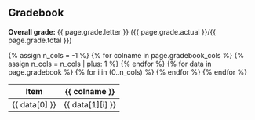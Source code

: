 ## Gradebook

**Overall grade:** {{ page.grade.letter }} ({{ page.grade.actual }}/{{ page.grade.total }})

<table data-toggle="table" data-classes="table table-hover table-sm">
  <thead>
    <tr>
      <th>Item</th>
      <!-- Assign to -1 because the later loop needs (n_cols - 1) for indexing-->
      {% assign n_cols = -1 %}
      {% for colname in page.gradebook_cols %}
        <th>{{ colname }}</th>
        {% assign n_cols = n_cols | plus: 1 %}
      {% endfor %}
    </tr>
  </thead>
  <tbody>
    {% for data in page.gradebook %}
      <tr>
        <td>{{ data[0] }}</td>
        {% for i in (0..n_cols) %}
          <td>{{ data[1][i] }}</td>
        {% endfor %}
      </tr>
    {% endfor %}
  </tbody>
</table>

<p></p>

